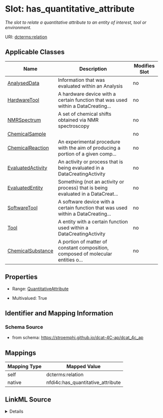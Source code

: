 

# Slot: has_quantitative_attribute


_The slot to relate a quantitative  attribute to an entity of interest, tool or environment._





URI: [dcterms:relation](http://purl.org/dc/terms/relation)



<!-- no inheritance hierarchy -->





## Applicable Classes

| Name | Description | Modifies Slot |
| --- | --- | --- |
| [AnalysedData](AnalysedData.md) | Information that was evaluated within an Analysis |  no  |
| [HardwareTool](HardwareTool.md) | A hardware device with a certain function that was used within a DataCreating... |  no  |
| [NMRSpectrum](NMRSpectrum.md) | A set of chemical shifts obtained via NMR spectroscopy |  no  |
| [ChemicalSample](ChemicalSample.md) |  |  no  |
| [ChemicalReaction](ChemicalReaction.md) | An experimental procedure with the aim of producing a portion of a given comp... |  no  |
| [EvaluatedActivity](EvaluatedActivity.md) | An activity or process that is being evaluated in a DataCreatingActivity |  no  |
| [EvaluatedEntity](EvaluatedEntity.md) | Something (not an activity or process) that is being evaluated in a DataCreat... |  no  |
| [SoftwareTool](SoftwareTool.md) | A software device with a certain function that was used within a DataCreating... |  no  |
| [Tool](Tool.md) | A entity with a certain function used within a DataCreatingActivity |  no  |
| [ChemicalSubstance](ChemicalSubstance.md) | A portion of matter of constant composition, composed of molecular entities o... |  no  |







## Properties

* Range: [QuantitativeAttribute](QuantitativeAttribute.md)

* Multivalued: True





## Identifier and Mapping Information







### Schema Source


* from schema: https://stroemphi.github.io/dcat-4C-ap/dcat_4c_ap




## Mappings

| Mapping Type | Mapped Value |
| ---  | ---  |
| self | dcterms:relation |
| native | nfdi4c:has_quantitative_attribute |




## LinkML Source

<details>
```yaml
name: has_quantitative_attribute
description: The slot to relate a quantitative  attribute to an entity of interest,
  tool or environment.
from_schema: https://stroemphi.github.io/dcat-4C-ap/dcat_4c_ap
rank: 1000
slot_uri: dcterms:relation
alias: has_quantitative_attribute
domain_of:
- EvaluatedEntity
- EvaluatedActivity
- Tool
range: QuantitativeAttribute
multivalued: true
inlined: true
inlined_as_list: true

```
</details>